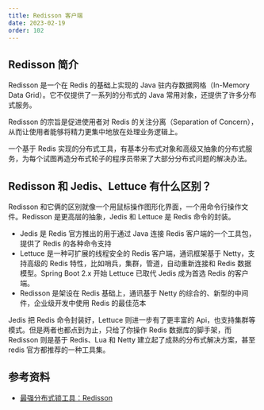```yaml
---
title: Redisson 客户端
date: 2023-02-19
order: 102
---
```


## Redisson 简介

Redisson 是一个在 Redis 的基础上实现的 Java 驻内存数据网格（In-Memory Data Grid）。它不仅提供了一系列的分布式的 Java 常用对象，还提供了许多分布式服务。

Redisson 的宗旨是促进使用者对 Redis 的关注分离（Separation of Concern），从而让使用者能够将精力更集中地放在处理业务逻辑上。

一个基于 Redis 实现的分布式工具，有基本分布式对象和高级又抽象的分布式服务，为每个试图再造分布式轮子的程序员带来了大部分分布式问题的解决办法。

## Redisson 和 Jedis、Lettuce 有什么区别？

Redisson 和它俩的区别就像一个用鼠标操作图形化界面，一个用命令行操作文件。Redisson 是更高层的抽象，Jedis 和 Lettuce 是 Redis 命令的封装。

- Jedis 是 Redis 官方推出的用于通过 Java 连接 Redis 客户端的一个工具包，提供了 Redis 的各种命令支持
- Lettuce 是一种可扩展的线程安全的 Redis 客户端，通讯框架基于 Netty，支持高级的 Redis 特性，比如哨兵，集群，管道，自动重新连接和 Redis 数据模型。Spring Boot 2.x 开始 Lettuce 已取代 Jedis 成为首选 Redis 的客户端。
- Redisson 是架设在 Redis 基础上，通讯基于 Netty 的综合的、新型的中间件，企业级开发中使用 Redis 的最佳范本

Jedis 把 Redis 命令封装好，Lettuce 则进一步有了更丰富的 Api，也支持集群等模式。但是两者也都点到为止，只给了你操作 Redis 数据库的脚手架，而 Redisson 则是基于 Redis、Lua 和 Netty 建立起了成熟的分布式解决方案，甚至 redis 官方都推荐的一种工具集。

## 参考资料

- [最强分布式锁工具：Redisson](https://mp.weixin.qq.com/s?__biz=MzU0OTE4MzYzMw==&mid=2247545794&idx=2&sn=88a3b1c73372006b49a43a6c133a10c3&chksm=fbb1ba3cccc6332ae1f5e609ab5e37c32fe972b7ba3a18b1a92735c5f3e7c9300e2318ca2280&scene=27)
